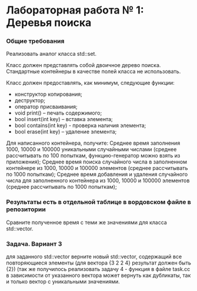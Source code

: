 # Лабораторная работа № 1: Деревья поиска

### Общие требования
Реализовать аналог класса std::set<int>. 

Класс должен представлять собой двоичное дерево поиска.
Стандартные контейнеры в качестве полей класса не использовать.

Класс должен предоставлять, как минимум, следующие функции:

* конструктор копирования;
* деструктор;
* оператор присваивания;
* void print() – печать содержимого;
* bool insert(int key) – вставка элемента;
* bool contains(int key) -  проверка наличия элемента;
* bool erase(int key) – удаление элемента;

Для написанного контейнера, получите:
Среднее время заполнения 1000, 10000 и 100000 уникальными случайными числами (среднее рассчитывать по 100 попыткам, функцию-генератор можно взять из приложения);
Среднее время поиска случайного числа в заполненном контейнере из 1000, 10000 и 100000 элементов (среднее рассчитывать по 1000 попыткам);
Среднее время добавления и удаления случайного числа для заполненного контейнера из 1000, 10000 и 100000 элементов (среднее рассчитывать по 1000 попыткам);

### **Результаты есть в отдельной таблице в вордовском файле в репозитории**

Сравните полученное время с теми же значениями для класса std::vector<int>.

### Задача. Вариант 3

для заданного std::vector<int> верните новый std::vector<int>, содержащий все повторяющиеся элементы (для вектора {3 2 2 4} результат должен быть {2})
(так же получилось реализовать задачу 4 - функция в файле task.cc в зависимости от указанного вектора может вернуть как дубликаты, так и только вектор с уникальными значениями. 


